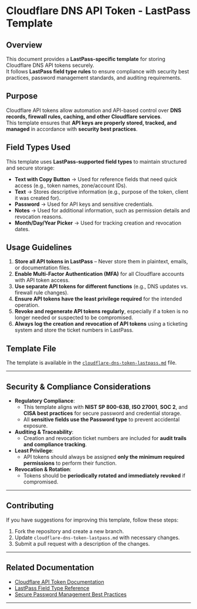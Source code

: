 # Cloudflare DNS API Token - LastPass Template

## Overview

This document provides a **LastPass-specific template** for storing Cloudflare DNS API tokens securely.  
It follows **LastPass field type rules** to ensure compliance with security best practices, password management standards, and auditing requirements.

## Purpose

Cloudflare API tokens allow automation and API-based control over **DNS records, firewall rules, caching, and other Cloudflare services**.  
This template ensures that **API keys are properly stored, tracked, and managed** in accordance with **security best practices**.

## Field Types Used

This template uses **LastPass-supported field types** to maintain structured and secure storage:

- **Text with Copy Button** → Used for reference fields that need quick access (e.g., token names, zone/account IDs).  
- **Text** → Stores descriptive information (e.g., purpose of the token, client it was created for).  
- **Password** → Used for API keys and sensitive credentials.  
- **Notes** → Used for additional information, such as permission details and revocation reasons.  
- **Month/Day/Year Picker** → Used for tracking creation and revocation dates.  

## Usage Guidelines

1. **Store all API tokens in LastPass** – Never store them in plaintext, emails, or documentation files.  
2. **Enable Multi-Factor Authentication (MFA)** for all Cloudflare accounts with API token access.  
3. **Use separate API tokens for different functions** (e.g., DNS updates vs. firewall rule changes).  
4. **Ensure API tokens have the least privilege required** for the intended operation.  
5. **Revoke and regenerate API tokens regularly**, especially if a token is no longer needed or suspected to be compromised.  
6. **Always log the creation and revocation of API tokens** using a ticketing system and store the ticket numbers in LastPass.

## Template File

The template is available in the [`cloudflare-dns-token-lastpass.md`](./cloudflare-dns-token-lastpass.md) file.

---

## Security & Compliance Considerations

- **Regulatory Compliance**:  
  - This template aligns with **NIST SP 800-63B**, **ISO 27001**, **SOC 2**, and **CISA best practices** for secure password and credential storage.  
  - All **sensitive fields use the Password type** to prevent accidental exposure.  
- **Auditing & Traceability**:  
  - Creation and revocation ticket numbers are included for **audit trails and compliance tracking**.  
- **Least Privilege**:  
  - API tokens should always be assigned **only the minimum required permissions** to perform their function.  
- **Revocation & Rotation**:  
  - Tokens should be **periodically rotated and immediately revoked** if compromised.

---

## Contributing

If you have suggestions for improving this template, follow these steps:

1. Fork the repository and create a new branch.
2. Update `cloudflare-dns-token-lastpass.md` with necessary changes.
3. Submit a pull request with a description of the changes.

---

## Related Documentation

- [Cloudflare API Token Documentation](https://developers.cloudflare.com/api/tokens/)
- [LastPass Field Type Reference](https://support.lastpass.com/s/document-item?language=en_US&bundleId=lastpass&topicId=LastPass/t_lp_edit_or_delete_an_item.html)
- [Secure Password Management Best Practices](../best-practices-for-password-management.md)

---
